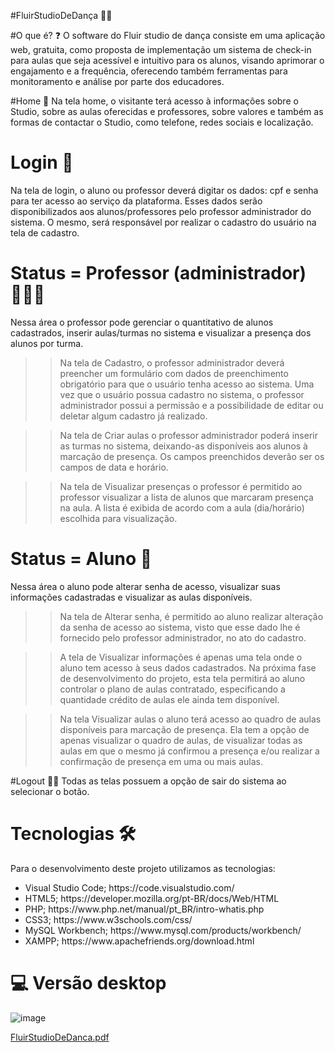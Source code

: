 #FluirStudioDeDança 💃🏻

#O que é? ❓
O software do Fluir studio de dança consiste em uma aplicação web, gratuita, como proposta de implementação um sistema de check-in para aulas que seja acessível e intuitivo para os alunos, visando aprimorar o engajamento e a frequência, oferecendo também ferramentas para monitoramento e análise por parte dos educadores.

#Home 🏡
Na tela home, o visitante terá acesso à informações sobre o Studio, sobre as aulas oferecidas e professores, sobre valores e também as formas de contactar o Studio, como telefone, redes sociais e localização.

# Login 🔐
Na tela de login, o aluno ou professor deverá digitar os dados: cpf e senha para ter acesso ao serviço da plataforma. Esses dados serão disponibilizados aos alunos/professores pelo professor administrador do sistema. O mesmo, será responsável por realizar o cadastro do usuário na tela de cadastro.

# Status = Professor (administrador) 🧑🏻‍💻
Nessa área o professor pode gerenciar o quantitativo de alunos cadastrados, inserir aulas/turmas no sistema e visualizar a presença dos alunos por turma. 
 
>> Na tela de Cadastro, o professor administrador deverá preencher um formulário com dados de preenchimento obrigatório para que o usuário tenha acesso ao sistema. Uma vez que o usuário possua cadastro no sistema, o professor administrador possui a permissão e a possibilidade de editar ou deletar algum cadastro já realizado. 

>> Na tela de Criar aulas o professor administrador poderá inserir as turmas no sistema, deixando-as disponíveis aos alunos à marcação de presença. Os campos preenchidos deverão ser os campos de data e horário.   

>> Na tela de Visualizar presenças o professor é permitido ao professor visualizar a lista de alunos que marcaram presença na aula. A lista é exibida de acordo com a aula (dia/horário) escolhida para visualização. 

# Status = Aluno 👤
Nessa área o aluno pode alterar senha de acesso, visualizar suas informações cadastradas e visualizar as aulas disponíveis. 

>> Na tela de Alterar senha, é permitido ao aluno realizar alteração da senha de acesso ao sistema, visto que esse dado lhe é fornecido pelo professor administrador, no ato do cadastro.

>> A tela de Visualizar informações é apenas uma tela onde o aluno tem acesso à seus dados cadastrados. Na próxima fase de desenvolvimento do projeto, esta tela permitirá ao aluno controlar o plano de aulas contratado, especificando a quantidade crédito de aulas ele ainda tem disponível. 

>> Na tela Visualizar aulas o aluno terá acesso ao quadro de aulas disponíveis para marcação de presença. Ela tem a opção de apenas visualizar o quadro de aulas, de visualizar todas as aulas em que o mesmo já confirmou a presença e/ou realizar a confirmação de presença em uma ou mais aulas.

#Logout 👋🏽
Todas as telas possuem a opção de sair do sistema ao selecionar o botão.

# Tecnologias 🛠
Para o desenvolvimento deste projeto utilizamos as tecnologias:
<ul>
  <li>Visual Studio Code; https://code.visualstudio.com/ </li>
  <li>HTML5; https://developer.mozilla.org/pt-BR/docs/Web/HTML </li>
  <li>PHP; https://www.php.net/manual/pt_BR/intro-whatis.php </li>
  <li>CSS3; https://www.w3schools.com/css/ </li>
  <li>MySQL Workbench; https://www.mysql.com/products/workbench/ </li>
  <li>XAMPP; https://www.apachefriends.org/download.html </li>
</ul>

# 💻 Versão desktop
![image](https://github.com/DanielFrag-TI/fluir-studio/assets/108828136/a8ff7369-8454-471c-98a4-30a248beac7b)


[FluirStudioDeDanca.pdf](https://github.com/DanielFrag-TI/fluir-studio/files/13688989/FluirStudioDeDanca.pdf)

